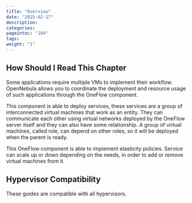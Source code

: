 ```yaml
---
title: "Overview"
date: "2025-02-17"
description:
categories:
pageintoc: "104"
tags:
weight: "1"
---
```


<a id="oneapps-overview"></a>

<a id="oneflow-overview"></a>

<a id="multivm-service-management-overview"></a>

<!--# Overview -->

## How Should I Read This Chapter

Some applications require multiple VMs to implement their workflow. OpenNebula allows you to coordinate the deployment and resource usage of such applications through the OneFlow component.

This component is able to deploy services, these services are a group of interconnected virtual machines that work as an entity. They can communicate each other using virtual networks deployed by the OneFlow server itself and they can also have some relationship. A group of virtual machines, called role, can depend on other roles, so it will be deployed when the parent is ready.

This OneFlow component is able to implement elasticity policies. Service can scale up or down depending on the needs, in order to add or remove virtual machines from it.

## Hypervisor Compatibility

These guides are compatible with all hypervisors.

